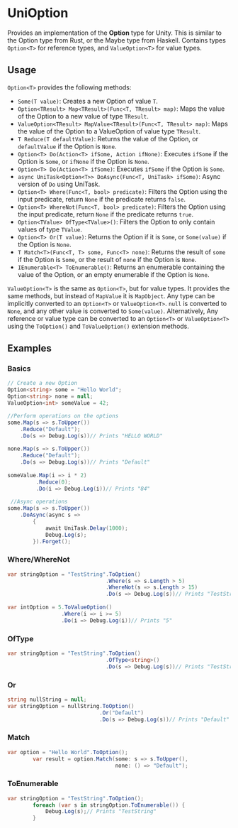 # UniOption
Provides an implementation of the **Option** type for Unity. This is similar to the Option type from Rust, or the Maybe type from Haskell.
Contains types ``Option<T>`` for reference types, and ``ValueOption<T>`` for value types.

## Usage
``Option<T>`` provides the following methods:
- ``Some(T value)``: Creates a new Option of value ``T``.
- ``Option<TResult> Map<TResult>(Func<T, TResult> map)``: Maps the value of the Option to a new value of type ``TResult``.
- ``ValueOption<TResult> MapValue<TResult>(Func<T, TResult> map)``: Maps the value of the Option to a ValueOption of value type ``TResult``.
- ``T Reduce(T defaultValue)``: Returns the value of the Option, or ``defaultValue`` if the Option is ``None``.
- ``Option<T> Do(Action<T> ifSome, Action ifNone)``: Executes ``ifSome`` if the Option is ``Some``, or ``ifNone`` if the Option is ``None``.
- ``Option<T> Do(Action<T> ifSome)``: Executes ``ifSome`` if the Option is ``Some``.
- ``async UniTask<Option<T>> DoAsync(Func<T, UniTask> ifSome)``: Async version of ``Do`` using UniTask.
- ``Option<T> Where(Func<T, bool> predicate)``: Filters the Option using the input predicate, return ``None`` if the predicate returns ``false``.
- ``Option<T> WhereNot(Func<T, bool> predicate)``: Filters the Option using the input predicate, return ``None`` if the predicate returns ``true``.
- ``Option<TValue> OfType<TValue>()``: Filters the Option to only contain values of type ``TValue``.
- ``Option<T> Or(T value)``: Returns the Option if it is ``Some``, or ``Some(value)`` if the Option is ``None``.
- ``T Match<T>(Func<T, T> some, Func<T> none)``: Returns the result of ``some`` if the Option is ``Some``, or the result of ``none`` if the Option is ``None``.
- ``IEnumerable<T> ToEnumerable()``: Returns an enumerable containing the value of the Option, or an empty enumerable if the Option is ``None``.

``ValueOption<T>`` is the same as ``Option<T>``, but for value types. It provides the same methods, but instead of ``MapValue`` it is ``MapObject``.
Any type can be implicitly converted to an ``Option<T>`` or ``ValueOption<T>``. ``null`` is converted to ``None``, and any other value is converted to ``Some(value)``.
Alternatively, Any reference or value type can be converted to an ``Option<T>`` or ``ValueOption<T>`` using the ``ToOption()`` and ``ToValueOption()`` extension methods.
## Examples
### Basics
```csharp
// Create a new Option
Option<string> some = "Hello World";
Option<string> none = null;
ValueOption<int> someValue = 42;

//Perform operations on the options
some.Map(s => s.ToUpper())
    .Reduce("Default");
    .Do(s => Debug.Log(s))// Prints "HELLO WORLD"
    
none.Map(s => s.ToUpper())
    .Reduce("Default");
    .Do(s => Debug.Log(s))// Prints "Default"
    
someValue.Map(i => i * 2)
         .Reduce(0);
         .Do(i => Debug.Log(i))// Prints "84"
         
 //Async operations
some.Map(s => s.ToUpper())
    .DoAsync(async s => 
        {
            await UniTask.Delay(1000);
            Debug.Log(s);
        }).Forget();
```
### Where/WhereNot
```csharp
var stringOption = "TestString".ToOption()
                               .Where(s => s.Length > 5)
                               .WhereNot(s => s.Length > 15)
                               .Do(s => Debug.Log(s))// Prints "TestString"
                               
var intOption = 5.ToValueOption()
                 .Where(i => i >= 5)
                 .Do(i => Debug.Log(i))// Prints "5"               
```

### OfType
```csharp
var stringOption = "TestString".ToOption()
                               .OfType<string>()
                               .Do(s => Debug.Log(s))// Prints "TestString"
```

### Or 
```csharp
string nullString = null;
var stringOption = nullString.ToOption()
                             .Or("Default")
                             .Do(s => Debug.Log(s))// Prints "Default"
```

### Match
```csharp
var option = "Hello World".ToOption();
        var result = option.Match(some: s => s.ToUpper(),
                                  none: () => "Default");
```

### ToEnumerable
```csharp
var stringOption = "TestString".ToOption();
        foreach (var s in stringOption.ToEnumerable()) {
            Debug.Log(s);// Prints "TestString"
        }
```